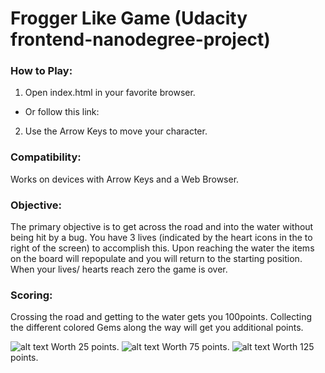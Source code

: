 Frogger Like Game (Udacity frontend-nanodegree-project)
=======================================================

### How to Play:
1. Open index.html in your favorite browser.
  * Or follow this link: [](https://vi5tar.github.io/frontend-nanodegree-arcade-game/)
2. Use the Arrow Keys to move your character.

### Compatibility:
Works on devices with Arrow Keys and a Web Browser.

### Objective:
The primary objective is to get across the road and into the water without being
hit by a bug. You have 3 lives (indicated by the heart icons in the to right of
the screen) to accomplish this. Upon reaching the water the items on the board
will repopulate and you will return to the starting position. When your lives/
hearts reach zero the game is over.

### Scoring:
Crossing the road and getting to the water gets you 100points. Collecting the
different colored Gems along the way will get you additional points.

![alt text](https://github.com/Vi5tar/frontend-nanodegree-arcade-game/blob/master/images/Gem%20Green.png) Worth 25 points.
![alt text](https://github.com/Vi5tar/frontend-nanodegree-arcade-game/blob/master/images/Gem%20Blue.png) Worth 75 points.
![alt text](https://github.com/Vi5tar/frontend-nanodegree-arcade-game/blob/master/images/Gem%20Orange.png) Worth 125 points.
